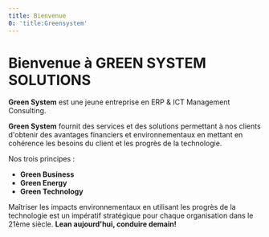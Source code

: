```yaml
---
title: Bienvenue
0: 'title:Greensystem'
---
```


# Bienvenue à GREEN SYSTEM SOLUTIONS

**Green System** est une jeune entreprise en ERP & ICT Management Consulting.

**Green System** fournit des services et des solutions permettant à nos clients d'obtenir des avantages financiers et environnementaux en mettant en cohérence les besoins du client et les progrès de la technologie.

Nos trois principes :

* **Green Business**
* **Green Energy**
* **Green Technology**

Maîtriser les impacts environnementaux en utilisant les progrès de la technologie est un impératif stratégique pour chaque organisation dans le 21ème siècle. **Lean aujourd'hui, conduire demain!**